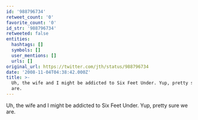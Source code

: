 ```yaml
---
id: '988796734'
retweet_count: '0'
favorite_count: '0'
id_str: '988796734'
retweeted: false
entities:
  hashtags: []
  symbols: []
  user_mentions: []
  urls: []
original_url: https://twitter.com/jth/status/988796734
date: '2008-11-04T04:38:42.000Z'
title: >-
  Uh, the wife and I might be addicted to Six Feet Under. Yup, pretty sure we
  are.
---
```


Uh, the wife and I might be addicted to Six Feet Under. Yup, pretty sure we are.